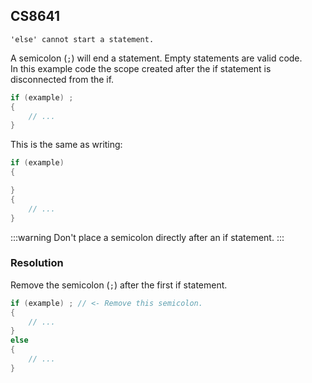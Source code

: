 ## CS8641

```
'else' cannot start a statement.
```



A semicolon (`;`) will end a statement. Empty statements are valid code.  
In this example code the scope created after the if statement is disconnected from the if.

```csharp
if (example) ;
{
    // ...
}
```

This is the same as writing:
```csharp
if (example)
{

}
{
    // ...
}
```

:::warning
Don't place a semicolon directly after an if statement.
:::

### Resolution

Remove the semicolon (`;`) after the first if statement.

```csharp
if (example) ; // <- Remove this semicolon.
{
    // ...
}
else
{
    // ...
}
```